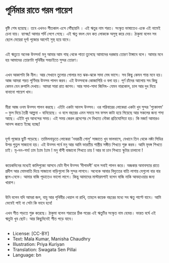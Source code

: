 # পূর্নিমার রাতে গরম পায়েশ

##
বৃষ্টি শেষ হয়েছে। তবে এখনও শীতকাল এসে পৌঁছায়নি । এই ঋতুর নাম শরত। সংস্কৃত ভাষাতেও একে এ‍ই নামেই চেনা যায়। হ্যান্চ্ছ! আমার শর্দি লেগে গেছে। এ‍ই ঋতু বদল যেন কত লোককে অসুস্থ করে দেয়। ঠাকুমা বলেন সব ছেলে মেয়েরা দূর্গা পূজোর আগেই সুস্থ হয়ে যাবে।

##
এই ঋতুতে অনেক উত্‍সব! মনু আমার আম গাছ থেকে পাতা তুলেছে আমাদের দরজায় তোরণ টাঙ্গাবে বলে। আমার মনে হয় আমাদের তোরণটা পৃথিবীর সবচাইতে সুন্দর তোরণ। 

##
এখন আকাশটা কি নীল। আর সেখানে তুলোর গোলার মত ঝক-ঝকে সাদা মেঘ ভাসে। সব কিছু কেমন শান্ত মনে হয়। আজ আমরা শরত পূর্ণিমার উত্‍সব পালন করব। এই উত্‍সবকে কোজাগিরি ও বলা হয়। পূর্ণ চাঁদের আলোয় সব কিছু কেমন যেন রুপালি দেখায়। আমরা সারা রাত জাগব। আর সাদা-সাদা জিনিষ- যেমন নারকোল, চাল আর দুধ দিয়ে বানানো পায়েশ খাব।

##
মীরা আজ ওনম উত্‍সব পালন করছে। এইটা একটা আনন্দ উত্‍সব। ওর পরিবারের লোকেরা একটা খুব সুন্দর ’পুকোলম’ – ফুল দিয়ে তৈরী আল্পনা - বানিয়েছে। ও বলে বছরের এমন সময়ে সব ফসল কাটা হয়ে গিয়েছে আর সকলের জন্য শস্য আছে। এইটা খুব আনন্দের সময়। এই সময় কেরল প্রদেশের সে বিখ্যাত নৌকা প্রতিযোগিতা হয়। কি মজা! আমারও আনন্দ করতে ইচ্ছে হচ্ছে!

##
দূর্গা পূজোর ছুটি পড়েছে। তামিলনাডুতে লোকেরা ’নবরাত্রী গোলু’ সাজাতে খুব ভালবাসে, যেখানে তিন থেকে নয়্টা সিডির উপর পুতুল সাজানো হয়। এই উত্‍সব পর্বে মনু আর আমি ভারতীয় শাস্ত্রীয় সঙ্গীত শিখতে শুরু করব। আমি মৃদঙ্গ শিখতে চাই। মৃ-দন-গম! ঢাম !ঢাম !ঢাম ! মনু বাঁশী বাজানো শিখতে চায় ! আর মা চান শিখতে স্কুটার চালানো !

##
কয়েকদিনের মধ্যেই কালিপুজো আসবে যেটা দীপ উত্‍সব ’দীপাবলী’ বলে সবাই পালন করে। অন্ধকার অমাবস্যার রাতে প্রদীপ আর মোমবাতি দিয়ে সাজানো বাড়িগুলো কি সুন্দর লাগবে। অনেকে আবার বিদ্যুতের বাতি লাগায় যেগুলো বার বার জ্বলে-নেভে। আমার বাজি পূডাতেও ভালো লাগে। কিন্তু আমাদের মাস্টারমশাই বলেন বাজি নাকি আবহাওয়ার জন্য খারাপ।

##
উনি বলেন যদি আমরা জল, বায়ু আর পৃথিবীর খেয়াল না রাখি, তাহলে কয়েক বছরের মধ্যে সব ঋতু পাল্টে যাবে। আমি ভেবেই পাই না সেটা কি ভাবে হবে!

এখন শীত পড়তে শুরু করেছে। ঠাকুমা বলেন শরতের ঠিক পরের এই ঋতুটির সংস্কৃত নাম হেমন্ত। ভারত বর্ষে এই ঋতুটা খুব ছোট। আর কিছুদিনেই শীত পড়ে যাবে।

##
* License: [CC-BY]
* Text: Mala Kumar, Manisha Chaudhry
* Illustration: Priya Kuriyan
* Translation: Swagata Sen Pillai
* Language: bn
